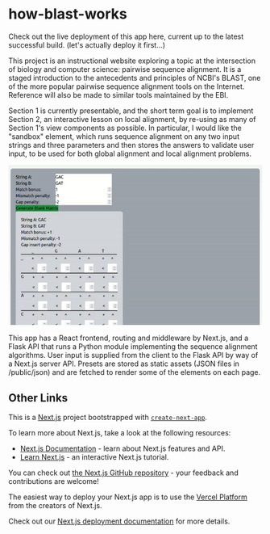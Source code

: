 # how-blast-works

Check out the live deployment of this app here, current up to the latest successful build. (let's
actually deploy it first...)

This project is an instructional website exploring a topic at the intersection of biology and computer science: pairwise sequence alignment. It is a staged introduction to the antecedents and principles of NCBI's BLAST, one of the more popular pairwise sequence alignment tools on the Internet. Reference will also be made to similar tools maintained by the EBI. 

Section 1 is currently presentable, and the short term goal is to implement Section 2, an interactive lesson on local alignment, by re-using as many of Section 1's view components as possible. In particular, I would like the "sandbox" element, which runs sequence alignment on any two input strings and three parameters and then stores the answers to validate user input, to be used for both global alignment and local alignment problems.

![Sandbox GIF](/demo_assets/sandbox.gif)

This app has a React frontend, routing and middleware by Next.js, and a Flask API that runs a Python module implementing the sequence alignment algorithms. User input is supplied from the client to the Flask API by way of a Next.js server API. Presets are stored as static assets (JSON files in /public/json) and are fetched to render some of the elements on each page.

## Other Links

This is a [Next.js](https://nextjs.org/) project bootstrapped with [`create-next-app`](https://github.com/vercel/next.js/tree/canary/packages/create-next-app).

To learn more about Next.js, take a look at the following resources:

- [Next.js Documentation](https://nextjs.org/docs) - learn about Next.js features and API.
- [Learn Next.js](https://nextjs.org/learn) - an interactive Next.js tutorial.

You can check out [the Next.js GitHub repository](https://github.com/vercel/next.js/) - your feedback and contributions are welcome!

The easiest way to deploy your Next.js app is to use the [Vercel Platform](https://vercel.com/new?utm_medium=default-template&filter=next.js&utm_source=create-next-app&utm_campaign=create-next-app-readme) from the creators of Next.js.

Check out our [Next.js deployment documentation](https://nextjs.org/docs/deployment) for more details.
